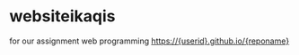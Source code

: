 # websiteikaqis
for our assignment web programming
[https://{userid}.github.io/{reponame}](file:///C:/Users/Nur%20Zulaikha/OneDrive/Documents/1%20UTM/SEMESTER%204%20-%20YEAR%202%20(2023)%20BISMILLAH/DDWD2703%20WEB%20PROGRAMMING/ASSESSMENT/ASSIGNMENT/ASSIGNMENT%201%20(PAIR)/Complete_coding_assignment_2/index.html)
